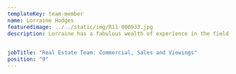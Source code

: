 ```yaml
---
templateKey: team-member
name: Lorraine Hodges
featuredimage: ../../static/img/R11-000933.jpg
description: Lorraine has a fabulous wealth of experience in the field of holiday rentals and real estate. Her knowledge of the market place is first class and as our newest team member, she brings passion and drive to the fore! Always working at high speed, Lorraine brings a real sales focus to the Smarta Family. 
 

jobTitle: "Real Estate Team: Commercial, Sales and Viewings"
position: "9"
---
```


